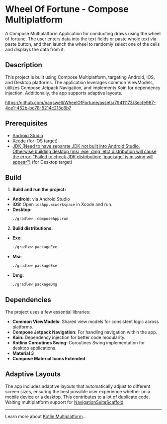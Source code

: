 # Wheel Of Fortune - Compose Multiplatform

A Compose Multiplatform Application for conducting draws using the wheel of fortune.
The user enters data into the text fields or paste whole text via paste button, and then launch the wheel to randomly select one of the cells and displays the data from it.

## Description

This project is built using Compose Multiplatform, targeting Android, iOS, and Desktop platforms. The application leverages common ViewModels, utilizes Compose Jetpack Navigation, and implements Koin for dependency injection. Additionally, the app supports adaptive layouts.


https://github.com/naqswell/WheelOfFortune/assets/79411173/3ecfe987-4ce1-452b-bc78-5214c215c6b7


## Prerequisites

- [Android Studio](https://developer.android.com/studio)
- [Xcode](https://developer.apple.com/xcode/) (for iOS target)
- [JDK (Need to have separate JDK not built into Android Studio. Otherwise building desktop (msi, exe, dmg, etc) distribution will cause the error: "Failed to check JDK distribution: 'jpackage' is missing will appear")](https://www.oracle.com/java/technologies/downloads/) (for Desktop target)

## Build
1. **Build and run the project:**
  - **Android:**
    via Android Studio
  - **iOS:**
    Open `iosApp.xcworkspace` in Xcode and run.
  - **Desktop:**
    ```sh
    ./gradlew :composeApp:run 
    ```
2. **Build distributions:**
  - **Exe:**
    ```sh
    ./gradlew packageExe
    ```
  - **Msi:**
    ```sh
    ./gradlew packageExe
    ```
  - **Dmg:**
    ```sh
    ./gradlew packageDmg
    ```
## Dependencies

The project uses a few essential libraries:

- **Common ViewModels:**
  Shared view models for consistent logic across platforms.
- **Compose Jetpack Navigation:**
  For handling navigation within the app.
- **Koin:**
  Dependency injection for better code modularity.
- **Kotlinx Coroutines Swing:**
  Coroutines Swing implementation for desktop applications.
- **Material 3**
- **Compose Material Icons Extended**
## Adaptive Layouts

The app includes adaptive layouts that automatically adjust to different screen sizes, ensuring the best possible user experience whether on a mobile device or a desktop.
This contributes to a lot of duplicate code. Waiting multiplatform support for [NavigationSuiteScaffold](https://github.com/JetBrains/compose-multiplatform/issues/4952)

---


Learn more about [Kotlin Multiplatform](https://www.jetbrains.com/help/kotlin-multiplatform-dev/get-started.html)…
